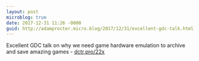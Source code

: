 ```yaml
---
layout: post
microblog: true
date: 2017-12-31 11:26 -0000
guid: http://adamprocter.micro.blog/2017/12/31/excellent-gdc-talk.html
---
```

Excellent GDC talk on why we need game hardware emulation to archive and save amazing games - [dctr.pro/22x](http://dctr.pro/22x)
